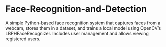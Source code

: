 # Face-Recognition-and-Detection
A simple Python-based face recognition system that captures faces from a webcam, stores them in a dataset, and trains a local model using OpenCV’s LBPHFaceRecognizer. Includes user management and allows viewing registered users.

